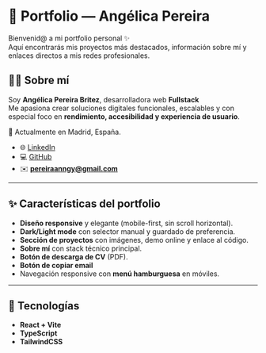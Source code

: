 # 🌸 Portfolio — Angélica Pereira

Bienvenid@ a mi portfolio personal ✨  
Aquí encontrarás mis proyectos más destacados, información sobre mí y enlaces directos a mis redes profesionales.

## 👩‍💻 Sobre mí
Soy **Angélica Pereira Britez**, desarrolladora web **Fullstack**  
Me apasiona crear soluciones digitales funcionales, escalables y con especial foco en **rendimiento, accesibilidad y experiencia de usuario**.

📍 Actualmente en Madrid, España.

- 🌐 [LinkedIn](https://www.linkedin.com/in/anngy-pereira-094aa026a/)  
- 💻 [GitHub](https://github.com/angiepereir)  
- ✉️ **pereiraanngy@gmail.com**

---

## ✨ Características del portfolio
- **Diseño responsive** y elegante (mobile-first, sin scroll horizontal).
- **Dark/Light mode** con selector manual y guardado de preferencia.
- **Sección de proyectos** con imágenes, demo online y enlace al código.
- **Sobre mí** con stack técnico principal.
- **Botón de descarga de CV** (PDF).
- **Botón de copiar email**
- Navegación responsive con **menú hamburguesa** en móviles.

---


## 🚀 Tecnologías
- **React + Vite** 
- **TypeScript** 
- **TailwindCSS**


